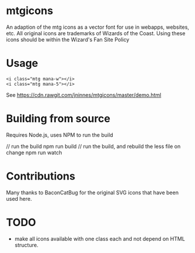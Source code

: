 # mtgicons

An adaption of the mtg icons as a vector font for use in webapps, websites, etc. All original icons are trademarks of Wizards of the Coast. Using these icons should be within the Wizard's Fan Site Policy <link>

# Usage

	<i class="mtg mana-w"></i>
	<i class="mtg mana-5"></i>
  <i class="mtg mana-snow"></i>
  <i class="mtg hybrid-2g"></i>
  <i class="mtg tap"></i>

See https://cdn.rawgit.com/jninnes/mtgicons/master/demo.html

# Building from source

Requires Node.js, uses NPM to run the build

  // run the build
  npm run build
  // run the build, and rebuild the less file on change
  npm run watch

# Contributions

Many thanks to BaconCatBug for the original SVG icons that have been used here.




# TODO

- make all icons available with one class each and not depend on HTML structure.
